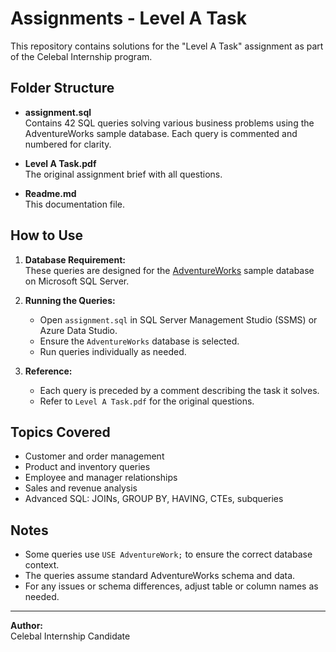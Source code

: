 # Assignments - Level A Task

This repository contains solutions for the "Level A Task" assignment as part of the Celebal Internship program.

## Folder Structure

- **assignment.sql**  
  Contains 42 SQL queries solving various business problems using the AdventureWorks sample database. Each query is commented and numbered for clarity.

- **Level A Task.pdf**  
  The original assignment brief with all questions.

- **Readme.md**  
  This documentation file.

## How to Use

1. **Database Requirement:**  
   These queries are designed for the [AdventureWorks](https://github.com/microsoft/sql-server-samples/tree/master/samples/databases/adventure-works) sample database on Microsoft SQL Server.

2. **Running the Queries:**  
   - Open `assignment.sql` in SQL Server Management Studio (SSMS) or Azure Data Studio.
   - Ensure the `AdventureWorks` database is selected.
   - Run queries individually as needed.

3. **Reference:**  
   - Each query is preceded by a comment describing the task it solves.
   - Refer to `Level A Task.pdf` for the original questions.

## Topics Covered

- Customer and order management
- Product and inventory queries
- Employee and manager relationships
- Sales and revenue analysis
- Advanced SQL: JOINs, GROUP BY, HAVING, CTEs, subqueries

## Notes

- Some queries use `USE AdventureWork;` to ensure the correct database context.
- The queries assume standard AdventureWorks schema and data.
- For any issues or schema differences, adjust table or column names as needed.

---

**Author:**  
Celebal Internship Candidate